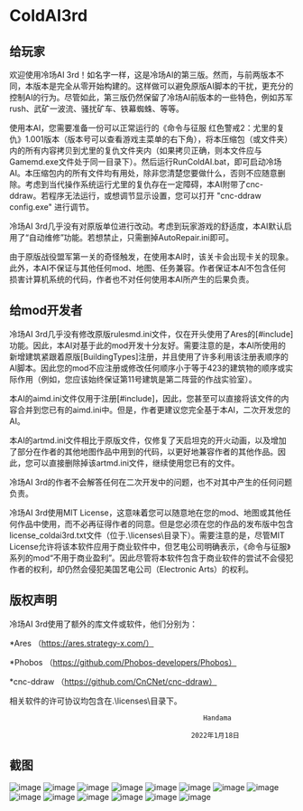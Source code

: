 # ColdAI3rd
给玩家
------

欢迎使用冷场AI 3rd！如名字一样，这是冷场AI的第三版。然而，与前两版本不同，本版本是完全从零开始构建的。这样做可以避免原版AI脚本的干扰，更充分的控制AI的行为。尽管如此，第三版仍然保留了冷场AI前版本的一些特色，例如苏军rush、武矿一波流、骚扰矿车、铁幕蜘蛛、等等。

使用本AI，您需要准备一份可以正常运行的《命令与征服 红色警戒2：尤里的复仇》1.001版本（版本号可以查看游戏主菜单的右下角），将本压缩包（或文件夹）内的所有内容拷贝到尤里的复仇文件夹内（如果拷贝正确，则本文件应与Gamemd.exe文件处于同一目录下）。然后运行RunColdAI.bat，即可启动冷场AI。本压缩包内的所有文件均有用处，除非您清楚您要做什么，否则不应随意删除。考虑到当代操作系统运行尤里的复仇存在一定障碍，本AI附带了cnc-ddraw。若程序无法运行，或想调节显示设置，您可以打开 "cnc-ddraw config.exe" 进行调节。

冷场AI 3rd几乎没有对原版单位进行改动。考虑到玩家游戏的舒适度，本AI默认启用了“自动维修”功能。若想禁止，只需删掉AutoRepair.ini即可。

由于原版战役盟军第一关的奇怪触发，在使用本AI时，该关卡会出现卡关的现象。此外，本AI不保证与其他任何mod、地图、任务兼容。作者保证本AI不包含任何损害计算机系统的代码，作者也不对任何使用本AI所产生的后果负责。


给mod开发者
------

冷场AI 3rd几乎没有修改原版rulesmd.ini文件，仅在开头使用了Ares的[#include]功能。因此，本AI对基于此的mod开发十分友好。需要注意的是，本AI所使用的新增建筑紧跟着原版[BuildingTypes]注册，并且使用了许多利用该注册表顺序的AI脚本。因此您的mod不应注册或修改任何顺序小于等于423的建筑物的顺序或实际作用（例如，您应该始终保证第11号建筑是第二阵营的作战实验室）。

本AI的aimd.ini文件仅用于注册[#include]，因此，您甚至可以直接将该文件的内容合并到您已有的aimd.ini中。但是，作者更建议您完全基于本AI，二次开发您的AI。

本AI的artmd.ini文件相比于原版文件，仅修复了天启坦克的开火动画，以及增加了部分在作者的其他地图作品中用到的代码，以更好地兼容作者的其他作品。因此，您可以直接删除掉该artmd.ini文件，继续使用您已有的文件。

冷场AI 3rd的作者不会解答任何在二次开发中的问题，也不对其中产生的任何问题负责。

冷场AI 3rd使用MIT License，这意味着您可以随意地在您的mod、地图或其他任何作品中使用，而不必再征得作者的同意。但是您必须在您的作品的发布版中包含license_coldai3rd.txt文件（位于.\licenses\目录下）。需要注意的是，尽管MIT License允许将该本软件应用于商业软件中，但艺电公司明确表示，《命令与征服》系列的mod“不用于商业盈利”。因此尽管将本软件包含于商业软件的尝试不会侵犯作者的权利，却仍然会侵犯美国艺电公司（Electronic Arts）的权利。


版权声明
------

冷场AI 3rd使用了额外的库文件或软件，他们分别为：

*Ares （https://ares.strategy-x.com/）

*Phobos （https://github.com/Phobos-developers/Phobos）

*cnc-ddraw （https://github.com/CnCNet/cnc-ddraw）

相关软件的许可协议均包含在.\licenses\目录下。

                                                    Handama

                                                 2022年1月18日

截图
---------
![image](Screenshots/伞兵.gif)
![image](Screenshots/辐射坐飞机.gif)
![image](Screenshots/利比亚速攻.gif)
![image](Screenshots/利比亚铁幕.gif)
![image](Screenshots/法国巨炮前置.gif)
![image](Screenshots/狗探路.gif)
![image](Screenshots/盟军炸电厂.gif)
![image](Screenshots/苏军rush.gif)
![image](Screenshots/苏军打经济.gif)
![image](Screenshots/苏军高科进攻.gif)
![image](Screenshots/萌苏基础步兵.gif)
![image](Screenshots/铁幕+超时空.gif)
![image](Screenshots/单独寻敌2.gif)
![image](Screenshots/单独寻敌4.gif)
